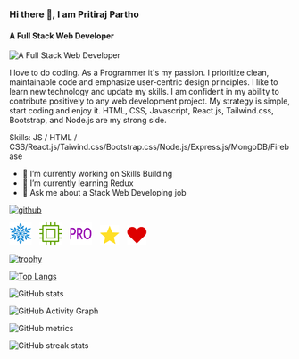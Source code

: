 ### Hi there 👋, I am Pritiraj Partho
#### A Full Stack Web Developer
![A Full Stack Web Developer](https://encrypted-tbn0.gstatic.com/images?q=tbn:ANd9GcSMIFGoXQer0nsZS3DXUsMCjTE1KOPKpmtMiQ&usqp=CAU)

I love to do coding. As a Programmer it's my passion. I prioritize clean, maintainable code and emphasize user-centric design principles. I like to learn new technology and update my skills. I am confident in my ability to contribute positively to any web development project. My strategy is simple, start coding and enjoy it. HTML, CSS, Javascript, React.js, Tailwind.css, Bootstrap, and Node.js are my strong side.

Skills:  JS / HTML / CSS/React.js/Taiwind.css/Bootstrap.css/Node.js/Express.js/MongoDB/Firebase 

- 🔭 I’m currently working on Skills Building 
- 🌱 I’m currently learning Redux 
- 💬 Ask me about a Stack Web Developing job 


[<img src='https://cdn.jsdelivr.net/npm/simple-icons@3.0.1/icons/github.svg' alt='github' height='40'>](https://github.com/PritrirajPartho)  

<a href='https://archiveprogram.github.com/'><img src='https://raw.githubusercontent.com/acervenky/animated-github-badges/master/assets/acbadge.gif' width='40' height='40'></a> <a href='https://docs.github.com/en/developers'><img src='https://raw.githubusercontent.com/acervenky/animated-github-badges/master/assets/devbadge.gif' width='40' height='40'></a> <a href='https://github.com/pricing'><img src='https://raw.githubusercontent.com/acervenky/animated-github-badges/master/assets/pro.gif' width='40' height='40'></a> <a href='https://stars.github.com/'><img src='https://raw.githubusercontent.com/acervenky/animated-github-badges/master/assets/starbadge.gif' width='35' height='35'></a> <a href='https://docs.github.com/en/github/supporting-the-open-source-community-with-github-sponsors'><img src='https://raw.githubusercontent.com/acervenky/animated-github-badges/master/assets/sponsorbadge.gif' width='35' height='35'></a> 

[![trophy](https://github-profile-trophy.vercel.app/?username=PritrirajPartho)](https://github.com/ryo-ma/github-profile-trophy)

[![Top Langs](https://github-readme-stats.vercel.app/api/top-langs/?username=PritrirajPartho)](https://github.com/anuraghazra/github-readme-stats)

![GitHub stats](https://github-readme-stats.vercel.app/api?username=PritrirajPartho&show_icons=true)  

![GitHub Activity Graph](https://activity-graph.herokuapp.com/graph?username=PritrirajPartho)  

![GitHub metrics](https://metrics.lecoq.io/PritrirajPartho)  

![GitHub streak stats](https://streak-stats.demolab.com/?user=PritrirajPartho)  

